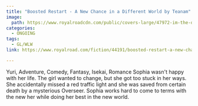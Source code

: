 ```yaml
---
title: "Boosted Restart - A New Chance in a Different World by Teanam"
image:
  path: https://www.royalroadcdn.com/public/covers-large/47972-im-the-demon-lord-but-all-i-wanna-do-is.jpg
categories:
  - ONGOING
tags:
  - GL/WLW
link: https://www.royalroad.com/fiction/44191/boosted-restart-a-new-chance-in-a-different-world

---
```

Yuri, Adventure, Comedy, Fantasy, Isekai, Romance
Sophia wasn't happy with her life. The girl wanted to change, but she got too stuck in her ways. She accidentally missed a red traffic light and she was saved from certain death by a mysterious Overseer. Sophia works hard to come to terms with the new her while doing her best in the new world.

